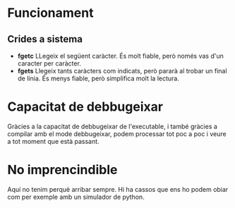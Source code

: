 Funcionament
============

Crides a sistema
----------------
- **fgetc** LLegeix el següent caràcter.
És molt fiable, però només vas d'un caracter per caràcter.
- **fgets** Llegeix tants caràcters com indicats, però pararà al trobar un final de línia.
És menys fiable, però simplifica molt la lectura.

Capacitat de debbugeixar
========================
Gràcies a la capacitat de debbugeixar de l'executable,
i també gràcies a compilar amb el mode debbugeixar,
podem processar tot poc a poc i veure a tot moment que està passant.

No imprencindible
=================
Aquí no tenim perquè arribar sempre.
Hi ha cassos que ens ho podem obiar com per exemple amb un simulador de python.
